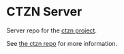 # CTZN Server

Server repo for the [ctzn project](https://github.com/bluelinklabs/ctzn).

See [the ctzn repo](https://github.com/bluelinklabs/ctzn) for more information.